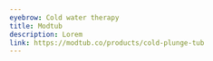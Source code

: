 ```yaml
---
eyebrow: Cold water therapy
title: Modtub
description: Lorem
link: https://modtub.co/products/cold-plunge-tub
---
```


